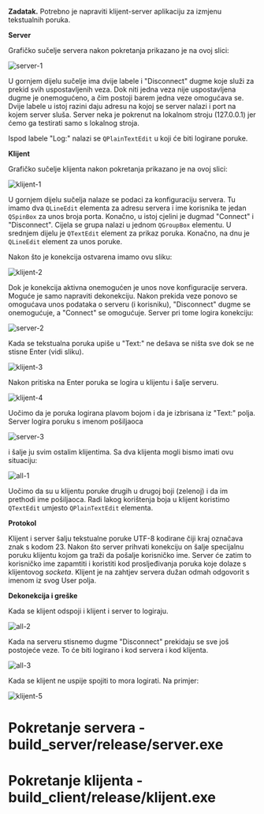 **Zadatak.**
Potrebno je napraviti klijent-server aplikaciju za izmjenu tekstualnih poruka.

**Server**

Grafičko sučelje servera nakon pokretanja prikazano je na ovoj slici:


![server-1](./doc/server-1.png)

U gornjem dijelu sučelje ima dvije labele i "Disconnect" dugme koje služi za prekid svih 
uspostavljenih veza. Dok niti jedna veza nije uspostavljena dugme je onemogućeno,
a čim postoji barem jedna veze omogućava se. Dvije labele u istoj razini daju 
adresu na kojoj se server nalazi i port na kojem server sluša. Server neka je pokrenut 
na lokalnom stroju (127.0.0.1) jer ćemo ga testirati samo s lokalnog stroja. 

Ispod labele "Log:" nalazi se `QPlainTextEdit` u koji će biti logirane poruke.


**Klijent**

Grafičko sučelje klijenta nakon pokretanja prikazano je na ovoj slici:


![klijent-1](./doc/klijent-1.png)

U gornjem dijelu sučelja nalaze se podaci za konfiguraciju servera.
Tu imamo dva `QLineEdit` elementa za adresu servera i ime korisnika te jedan 
`QSpinBox` za unos broja porta. Konačno, u istoj cjelini je dugmad 
"Connect" i "Disconnect". Cijela se grupa nalazi u jednom `QGroupBox` elementu. 
U srednjem dijelu je `QTextEdit` element za prikaz poruka. Konačno,
na dnu je  `QLineEdit` element za unos poruke. 

Nakon što je konekcija ostvarena imamo ovu sliku:


![klijent-2](./doc/klijent-2.png)

Dok je konekcija aktivna onemogućen je unos nove konfiguracije servera. Moguće je 
samo napraviti dekonekciju. Nakon prekida veze ponovo se omogućava unos podataka 
o serveru (i korisniku), "Disconnect" dugme se onemogućuje, a "Connect" se omogućuje.
Server pri tome logira konekciju:

![server-2](./doc/server-2.png)


Kada se tekstualna poruka upiše u "Text:" ne dešava se ništa sve dok se ne stisne Enter
(vidi sliku).

![klijent-3](./doc/klijent-3.png)
 
Nakon pritiska na Enter poruka se logira u klijentu i šalje serveru.

![klijent-4](./doc/klijent-4.png)

Uočimo da je poruka logirana plavom bojom i da je izbrisana iz "Text:" polja.
Server logira poruku s imenom pošiljaoca

![server-3](./doc/server-3.png)

i šalje ju svim ostalim klijentima. Sa dva klijenta mogli bismo imati ovu situaciju:


![all-1](./doc/all-1.png)

Uočimo da su u klijentu poruke drugih u drugoj boji (zelenoj) i da im prethodi ime pošiljaoca.
Radi lakog korištenja boja u klijent koristimo `QTextEdit` umjesto `QPlainTextEdit` elementa. 

**Protokol**

Klijent i server šalju tekstualne poruke UTF-8 kodirane čiji kraj označava znak s kodom 23.
Nakon što server prihvati konekciju on šalje specijalnu poruku klijentu kojom ga traži da 
pošalje korisničko ime. Server će zatim to korisničko ime zapamtiti i koristiti kod 
prosljeđivanja poruka koje dolaze s klijentovog _socketa_. Klijent je na zahtjev servera 
dužan odmah odgovorit s imenom iz svog User polja. 


**Dekonekcija i greške**

Kada se klijent odspoji i klijent i server to logiraju. 


![all-2](./doc/all-2.png)


Kada na serveru stisnemo dugme "Disconnect" prekidaju se sve još postojeće veze. 
To će biti logirano i kod servera i kod klijenta. 

![all-3](./doc/all-3.png)


Kada se klijent ne uspije spojiti to mora logirati. Na primjer:

![klijent-5](./doc/klijent-5.png)


# Pokretanje servera - build_server/release/server.exe
# Pokretanje klijenta - build_client/release/klijent.exe



